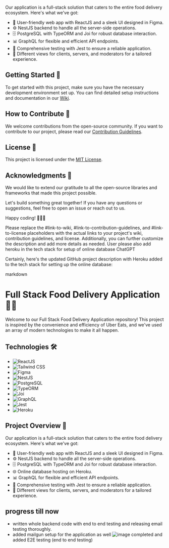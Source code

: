 
Our application is a full-stack solution that caters to the entire food delivery ecosystem. Here's what we've got:

- 🌟 User-friendly web app with ReactJS and a sleek UI designed in Figma.
- ⚙️ NestJS backend to handle all the server-side operations.
- 🗄️ PostgreSQL with TypeORM and Joi for robust database interaction.
- 📊 GraphQL for flexible and efficient API endpoints.
- 🧪 Comprehensive testing with Jest to ensure a reliable application.
- 👀 Different views for clients, servers, and moderators for a tailored experience.

## Getting Started 🚀

To get started with this project, make sure you have the necessary development environment set up. You can find detailed setup instructions and documentation in our [Wiki](#link-to-wiki).

## How to Contribute 🤝

We welcome contributions from the open-source community. If you want to contribute to our project, please read our [Contribution Guidelines](#link-to-contribution-guidelines).

## License 📄

This project is licensed under the [MIT License](#link-to-license).

## Acknowledgments 🙏

We would like to extend our gratitude to all the open-source libraries and frameworks that made this project possible.

Let's build something great together! If you have any questions or suggestions, feel free to open an issue or reach out to us.

Happy coding! 🍕🌮🍔

Please replace the #link-to-wiki, #link-to-contribution-guidelines, and #link-to-license placeholders with the actual links to your project's wiki, contribution guidelines, and license. Additionally, you can further customize the description and add more details as needed.
User
please also add heroku in the tech stack for setup of online database
ChatGPT

Certainly, here's the updated GitHub project description with Heroku added to the tech stack for setting up the online database:

markdown

# Full Stack Food Delivery Application 🍔🚚

Welcome to our Full Stack Food Delivery Application repository! This project is inspired by the convenience and efficiency of Uber Eats, and we've used an array of modern technologies to make it all happen.

## Technologies 🛠️

- ![ReactJS](https://img.shields.io/badge/Frontend-ReactJS-blue)
- ![Tailwind CSS](https://img.shields.io/badge/Frontend-Tailwind_CSS-green)
- ![Figma](https://img.shields.io/badge/UI_Design-Figma-purple)
- ![NestJS](https://img.shields.io/badge/Backend-NestJS-red)
- ![PostgreSQL](https://img.shields.io/badge/Database-PostgreSQL-orange)
- ![TypeORM](https://img.shields.io/badge/Database_TypeORM-yellow)
- ![Joi](https://img.shields.io/badge/Database_Joi-lightgrey)
- ![GraphQL](https://img.shields.io/badge/GraphQL-API-brightgreen)
- ![Jest](https://img.shields.io/badge/Testing-Jest-pink)
- ![Heroku](https://img.shields.io/badge/Database_Heroku-purple)

## Project Overview 📝

Our application is a full-stack solution that caters to the entire food delivery ecosystem. Here's what we've got:

- 🌟 User-friendly web app with ReactJS and a sleek UI designed in Figma.
- ⚙️ NestJS backend to handle all the server-side operations.
- 🗄️ PostgreSQL with TypeORM and Joi for robust database interaction.
- 🌐 Online database hosting on Heroku.
- 📊 GraphQL for flexible and efficient API endpoints.
- 🧪 Comprehensive testing with Jest to ensure a reliable application.
- 👀 Different views for clients, servers, and moderators for a tailored experience.


## progress till now
- written whole backend code with end to end testing and releasing email testing thoroughly.
- added mailgun setup for the application as well
![image](https://github.com/DataRaj/Full-Stack-Food-Delivery-Application-inspired-by-Uber-Eats/assets/87413639/3c3857e2-1004-4d5d-865f-bb32798dc124) completed and added E2E testing (end to end testing)
